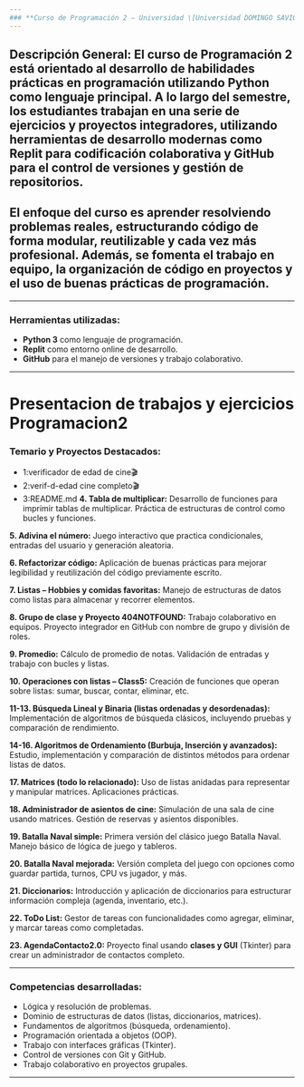 ```yaml
---
### **Curso de Programación 2 – Universidad \[Universidad DOMINGO SAVIO]**
---
```

**Descripción General:**
El curso de **Programación 2** está orientado al desarrollo de habilidades prácticas en programación utilizando **Python** como lenguaje principal. A lo largo del semestre, los estudiantes trabajan en una serie de ejercicios y proyectos integradores, utilizando herramientas de desarrollo modernas como **Replit** para codificación colaborativa y **GitHub** para el control de versiones y gestión de repositorios.
---
El enfoque del curso es **aprender resolviendo problemas reales**, estructurando código de forma modular, reutilizable y cada vez más profesional. Además, se fomenta el trabajo en equipo, la organización de código en proyectos y el uso de buenas prácticas de programación.
---
---
### **Herramientas utilizadas:**

* **Python 3** como lenguaje de programación.
* **Replit** como entorno online de desarrollo.
* **GitHub** para el manejo de versiones y trabajo colaborativo.

---
# Presentacion de trabajos y ejercicios Programacion2 
### **Temario y Proyectos Destacados:**
* 1:verificador de edad de cine🎬
* 2:verif-d-edad cine completo🎬
* 3:README.md
**4. Tabla de multiplicar:**
Desarrollo de funciones para imprimir tablas de multiplicar. Práctica de estructuras de control como bucles y funciones.

**5. Adivina el número:**
Juego interactivo que practica condicionales, entradas del usuario y generación aleatoria.

**6. Refactorizar código:**
Aplicación de buenas prácticas para mejorar legibilidad y reutilización del código previamente escrito.

**7. Listas – Hobbies y comidas favoritas:**
Manejo de estructuras de datos como listas para almacenar y recorrer elementos.

**8. Grupo de clase y Proyecto 404NOTFOUND:**
Trabajo colaborativo en equipos. Proyecto integrador en GitHub con nombre de grupo y división de roles.

**9. Promedio:**
Cálculo de promedio de notas. Validación de entradas y trabajo con bucles y listas.

**10. Operaciones con listas – Class5:**
Creación de funciones que operan sobre listas: sumar, buscar, contar, eliminar, etc.

**11-13. Búsqueda Lineal y Binaria (listas ordenadas y desordenadas):**
Implementación de algoritmos de búsqueda clásicos, incluyendo pruebas y comparación de rendimiento.

**14-16. Algoritmos de Ordenamiento (Burbuja, Inserción y avanzados):**
Estudio, implementación y comparación de distintos métodos para ordenar listas de datos.

**17. Matrices (todo lo relacionado):**
Uso de listas anidadas para representar y manipular matrices. Aplicaciones prácticas.

**18. Administrador de asientos de cine:**
Simulación de una sala de cine usando matrices. Gestión de reservas y asientos disponibles.

**19. Batalla Naval simple:**
Primera versión del clásico juego Batalla Naval. Manejo básico de lógica de juego y tableros.

**20. Batalla Naval mejorada:**
Versión completa del juego con opciones como guardar partida, turnos, CPU vs jugador, y más.

**21. Diccionarios:**
Introducción y aplicación de diccionarios para estructurar información compleja (agenda, inventario, etc.).

**22. ToDo List:**
Gestor de tareas con funcionalidades como agregar, eliminar, y marcar tareas como completadas.

**23. AgendaContacto2.0:**
Proyecto final usando **clases y GUI** (Tkinter) para crear un administrador de contactos completo.

---

### **Competencias desarrolladas:**

* Lógica y resolución de problemas.
* Dominio de estructuras de datos (listas, diccionarios, matrices).
* Fundamentos de algoritmos (búsqueda, ordenamiento).
* Programación orientada a objetos (OOP).
* Trabajo con interfaces gráficas (Tkinter).
* Control de versiones con Git y GitHub.
* Trabajo colaborativo en proyectos grupales.

---

